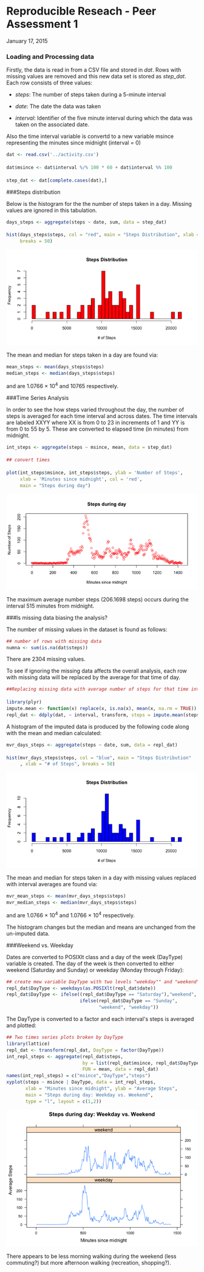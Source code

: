 # Reproducible Reseach - Peer Assessment 1
January 17, 2015  

### Loading and Processing data

Firstly, the data is read in from a CSV file and stored in *dat*.  Rows with missing values are removed and this new data set is stored as *step_dat*.  Each row consists of three values:

- *steps*: The number of steps taken during a 5-minute interval

- *date*: The date the data was taken

- *interval*: Identifier of the five minute interval during which the data was taken on the associated date.

Also the time interval variable is convertd to a new variable msince representing the minutes since midnight (interval = 0)

```r
dat <- read.csv('../activity.csv')

dat$msince <- dat$interval %/% 100 * 60 + dat$interval %% 100

step_dat <- dat[complete.cases(dat),]
```

###Steps distribution

Below is the histogram for the the number of steps taken in a day.  Missing values are ignored in this tabulation.


```r
days_steps <- aggregate(steps ~ date, sum, data = step_dat)

hist(days_steps$steps, col = "red", main = "Steps Distribution", xlab = "# of Steps",
     breaks = 50)
```

![plot of chunk hist](./PA1_template_files/figure-html/hist.png) 

The mean and median for steps taken in a day are found via:

```r
mean_steps <- mean(days_steps$steps)
median_steps <- median(days_steps$steps)
```
and are 1.0766 &times; 10<sup>4</sup> and 10765 respectively.

###Time Series Analysis

In order to see the how steps varied throughout the day, the number of steps is averaged for each time interval and across dates.  The time intervals are labeled XXYY where XX is from 0 to 23 in increments of 1 and YY is from 0 to 55 by 5. These are converted to elapsed time (in minutes) from midnight.


```r
int_steps <- aggregate(steps ~ msince, mean, data = step_dat)

## convert times

plot(int_steps$msince, int_steps$steps, ylab = 'Number of Steps', 
     xlab = 'Minutes since midnight', col = 'red', 
     main = "Steps during day")
```

![plot of chunk averagepattern](./PA1_template_files/figure-html/averagepattern.png) 

The maximum average number steps (206.1698 steps) occurs during the interval 515 minutes from midnight.

###Is missing data biasing the analysis?

The number of missing values in the dataset is found as follows:


```r
## number of rows with missing data
numna <- sum(is.na(dat$steps))
```

There are 2304 missing values.

To see if ignoring the missing data affects the overall analysis, each row with missing data will be replaced by the average for that time of day.


```r
##Replacing missing data with average number of steps for that time interval

library(plyr)
impute.mean <- function(x) replace(x, is.na(x), mean(x, na.rm = TRUE))
repl_dat <- ddply(dat, ~ interval, transform, steps = impute.mean(steps))
```

A histogram of the imputed data is produced by the following code along with the mean and median calculated: 


```r
mvr_days_steps <- aggregate(steps ~ date, sum, data = repl_dat)

hist(mvr_days_steps$steps, col = "blue", main = "Steps Distribution"
     , xlab = "# of Steps", breaks = 50)
```

![plot of chunk histmissingvalues](./PA1_template_files/figure-html/histmissingvalues.png) 

The mean and median for steps taken in a day with missing values replaced with interval averages are found via:


```r
mvr_mean_steps <- mean(mvr_days_steps$steps)
mvr_median_steps <- median(mvr_days_steps$steps)
```
and are 1.0766 &times; 10<sup>4</sup> and 1.0766 &times; 10<sup>4</sup> respectively.

The histogram changes but the  median and means are unchanged from the un-imputed data.

###Weekend vs. Weekday

Dates are converted to POSIXlt class and a day of the week (DayType) variable is created.  The day of the week is then converted to either weekend (Saturday and Sunday) or weekday (Monday through Friday):


```r
## create mew variable DayType with two levels "weekday"" and "weekend"
repl_dat$DayType <- weekdays(as.POSIXlt(repl_dat$date))
repl_dat$DayType <- ifelse((repl_dat$DayType == "Saturday"),"weekend", 
                           ifelse(repl_dat$DayType == "Sunday",
                                  "weekend", "weekday"))
```
The DayType is converted to a factor and each interval's steps is averaged and plotted:

```r
## Two times series plots broken by DayType
library(lattice)
repl_dat <- transform(repl_dat, DayType = factor(DayType))
int_repl_steps <- aggregate(repl_dat$steps, 
                            by = list(repl_dat$msince, repl_dat$DayType), 
                            FUN = mean, data = repl_dat)
names(int_repl_steps) = c("msince","DayType","steps")
xyplot(steps ~ msince | DayType, data = int_repl_steps, 
       xlab = "Minutes since midnight", ylab = "Average Steps", 
       main = "Steps during day: Weekday vs. Weekend", 
       type = "l", layout = c(1,2))
```

![plot of chunk dayvend](./PA1_template_files/figure-html/dayvend.png) 

There appears to be less morning walking during the weekend (less commuting?) but more afternoon walking (recreation, shopping?).



